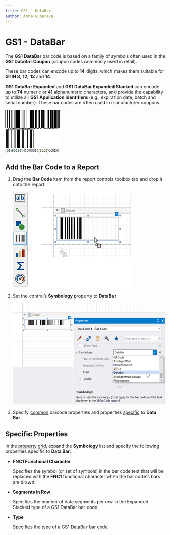 ```yaml
---
title: GS1 - DataBar
author: Anna Gubareva
---
```

# GS1 - DataBar

The **GS1 DataBar** bar code is based on a family of symbols often used in the **GS1 DataBar Coupon** (coupon codes commonly used in retail).

These bar codes can encode up to **14** digits, which makes them suitable for **GTIN 8**, **12**, **13** and **14**.

**GS1 DataBar Expanded** and **GS1 DataBar Expanded Stacked** can encode up to **74** numeric or **41** alphanumeric characters, and provide the capability to utilize all **GS1 Application Identifiers** (e.g., expiration date, batch and serial number). These bar codes are often used in manufacturer coupons.

![](../../../../../images/eurd-win-bar-code-gs1-databar.png)

## Add the Bar Code to a Report

1. Drag the **Bar Code** item from the report controls toolbox tab and drop it onto the report. 

    ![](../../../../../images/drag-and-drop-barcode.png)

2. Set the control’s **Symbology** property to **DataBar**. 

    ![](../../../../../images/data-bar-in-designer.png)

3. Specify [common](add-bar-codes-to-a-report.md) barcode properties and properties [specific](#specific-properties) to **Data Bar**.

## Specific Properties

In the [property grid](../../report-designer-tools/ui-panels/property-grid-tabbed-view.md), expand the **Symbology** list and specify the following properties specific to **Data Bar**:

* **FNC1 Functional Character**
	
	Specifies the symbol (or set of symbols) in the bar code text that will be replaced with the **FNC1** functional character when the bar code's bars are drawn.

* **Segments In Row**
	
	Specifies the number of data segments per row in the Expanded Stacked type of a GS1 DataBar bar code.

* **Type**
	
	Specifies the type of a GS1 DataBar bar code.
